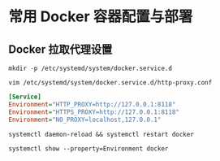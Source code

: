 # 常用 Docker 容器配置与部署

## Docker 拉取代理设置

```shell
mkdir -p /etc/systemd/system/docker.service.d
```

```shell
vim /etc/systemd/system/docker.service.d/http-proxy.conf
```

```ini
[Service]
Environment="HTTP_PROXY=http://127.0.0.1:8118"
Environment="HTTPS_PROXY=http://127.0.0.1:8118"
Environment="NO_PROXY=localhost,127.0.0.1"
```

```shell
systemctl daemon-reload && systemctl restart docker
```

```shell
systemctl show --property=Environment docker
```
